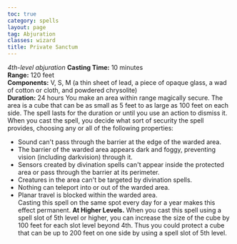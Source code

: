 ```yaml
---
toc: true
category: spells
layout: page
tag: Abjuration
classes: wizard
title: Private Sanctum 
---
```

_4th-level abjuration_ 
**Casting Time:** 10 minutes   
**Range:** 120 feet    
**Components:** V, S, M (a thin sheet of lead, a piece of opaque glass, a wad of cotton or cloth, and powdered chrysolite)   
**Duration:** 24 hours 
You make an area within range magically secure. The area is a cube that can be as small as 5 feet to as large as 100 feet on each side. The spell lasts for the duration or until you use an action to dismiss it.    
When you cast the spell, you decide what sort of security the spell provides, choosing any or all of the following properties:
* Sound can't pass through the barrier at the edge of the warded area.
* The barrier of the warded area appears dark and foggy, preventing vision (including darkvision) through it.
* Sensors created by divination spells can't appear inside the protected area or pass through the barrier at its perimeter.
* Creatures in the area can't be targeted by divination spells.
* Nothing can teleport into or out of the warded area.
* Planar travel is blocked within the warded area.    
Casting this spell on the same spot every day for a year makes this effect permanent. 
**At Higher Levels.** When you cast this spell using a spell slot of 5th level or higher, you can increase the size of the cube by 100 feet for each slot level beyond 4th. Thus you could protect a cube that can be up to 200 feet on one side by using a spell slot of 5th level. 